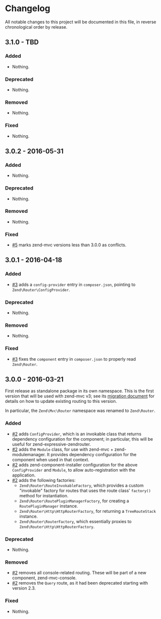# Changelog

All notable changes to this project will be documented in this file, in reverse chronological order by release.

## 3.1.0 - TBD

### Added

- Nothing.

### Deprecated

- Nothing.

### Removed

- Nothing.

### Fixed

- Nothing.

## 3.0.2 - 2016-05-31

### Added

- Nothing.

### Deprecated

- Nothing.

### Removed

- Nothing.

### Fixed

- [#5](https://github.com/zendframework/zend-router/pull/5) marks zend-mvc
  versions less than 3.0.0 as conflicts.

## 3.0.1 - 2016-04-18

### Added

- [#3](https://github.com/zendframework/zend-router/pull/3) adds a
  `config-provider` entry in `composer.json`, pointing to
  `Zend\Router\ConfigProvider`.

### Deprecated

- Nothing.

### Removed

- Nothing.

### Fixed

- [#3](https://github.com/zendframework/zend-router/pull/3) fixes the
  `component` entry in `composer.json` to properly read `Zend\Router`.

## 3.0.0 - 2016-03-21

First release as standalone package in its own namespace. This is the first
version that will be used with zend-mvc v3; see its [migration document](https://zendframework.github.io/zend-router/migration/v2-to-v3/)
for details on how to update existing routing to this version.

In particular, the `Zend\Mvc\Router` namespace was renamed to `Zend\Router`.

### Added

- [#2](https://github.com/zendframework/zend-router/pull/2) adds
  `ConfigProvider`, which is an invokable class that returns dependency
  configuration for the component; in particular, this will be useful for
  zend-expressive-zendrouter.
- [#2](https://github.com/zendframework/zend-router/pull/2) adds the `Module`
  class, for use with zend-mvc + zend-modulemanager. It provides dependency
  configuration for the component when used in that context.
- [#2](https://github.com/zendframework/zend-router/pull/2) adds
  zend-component-installer configuration for the above `ConfigProvider` and
  `Module`, to allow auto-registration with the application.
- [#2](https://github.com/zendframework/zend-router/pull/2) adds the following
  factories:
  - `Zend\Router\RouteInvokableFactory`, which provides a custom "invokable"
    factory for routes that uses the route class' `factory()` method for
    instantiation.
  - `Zend\Router\RoutePluginManagerFactory`, for creating a `RoutePluginManager`
    instance.
  - `Zend\Router\Http\HttpRouterFactory`, for returning a `TreeRouteStack`
    instance.
  - `Zend\Router\RouterFactory`, which essentially proxies to
    `Zend\Router\Http\HttpRouterFactory`.


### Deprecated

- Nothing.

### Removed

- [#2](https://github.com/zendframework/zend-router/pull/2) removes all
  console-related routing. These will be part of a new component,
  zend-mvc-console.
- [#2](https://github.com/zendframework/zend-router/pull/2) removes the `Query`
  route, as it had been deprecated starting with version 2.3.

### Fixed

- Nothing.
